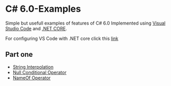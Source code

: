 # C# 6.0-Examples
Simple but usefull examples of features of C# 6.0 Implemented using [Visual Studio Code](https://code.visualstudio.com) and [.NET CORE](https://docs.microsoft.com/en-us/dotnet/core/whats-new/).


For configuring VS Code with .NET core click this [link](https://docs.microsoft.com/en-us/dotnet/core/tutorials/with-visual-studio-code)

## Part one
* [String Interpolation](https://docs.microsoft.com/en-us/dotnet/csharp/language-reference/keywords/interpolated-strings)
* [Null Conditional Operator](https://docs.microsoft.com/en-us/dotnet/csharp/language-reference/operators/null-conditional-operators)
* [NameOf Operator](https://docs.microsoft.com/en-us/dotnet/csharp/language-reference/keywords/nameof)
